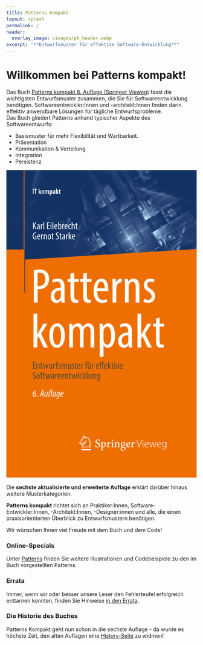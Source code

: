 ```yaml
---
title: Patterns Kompakt
layout: splash
permalink: /
header:
  overlay_image: /images/pk_header.webp
excerpt: "**Entwurfsmuster für effektive Software-Entwicklung**"
---
```


# Willkommen bei Patterns kompakt!

<div class="content">
  <div class="text">
    <p>Das Buch <a target="_blank" rel="noopener noreferrer nofollow" href="https://amzn.eu/d/ctXJlGN">Patterns kompakt 6. Auflage (Springer Vieweg)</a> fasst die wichtigsten Entwurfsmuster zusammen, die Sie für Softwareentwicklung benötigen. Softwareentwickler:Innen und -architekt:Innen finden darin effektiv anwendbare Lösungen für tägliche Entwurfsprobleme. <br> Das Buch gliedert Patterns anhand typischer Aspekte des Softwareentwurfs:</p>
    <ul>
      <li>Basismuster für mehr Flexibilität und Wartbarkeit.</li>
      <li>Präsentation</li>
      <li>Kommunikation & Verteilung</li>
      <li>Integration</li>
      <li>Persistenz</li>
    </ul>
  </div>
  <img src="/images/pk_cover.webp" alt="Patterns Kompakt Buchcover" class="book-cover">
</div>

Die **sechste aktualisierte und erweiterte Auflage** erklärt darüber hinaus weitere Musterkategorien.

**Patterns kompakt** richtet sich an Praktiker:Innen, Software-Entwickler:Innen, -Architekt:Innen, -Designer:innen und alle, die einen praxisorientierten Überblick zu Entwurfsmustern benötigen.   

<span class="orange-text bold"> Wir wünschen Ihnen viel Freude mit dem Buch und dem Code!</span>	


### Online-Specials
Unter [Patterns](/patterns) finden Sie weitere Illustrationen und Codebeispiele zu den im Buch vorgestellten Patterns.

### Errata
Immer, wenn wir oder besser unsere Leser den Fehlerteufel erfolgreich enttarnen konnten, finden Sie Hinweise [in den Errata](/errata).

### Die Historie des Buches
Patterns Kompakt geht nun schon in die sechste Auflage - da wurde es höchste Zeit, den alten Auflagen eine [History-Seite](/history) zu widmen!
